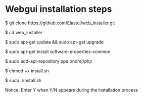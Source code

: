 # Webgui installation  steps
$ git clone https://github.com/Elastel/web_installer.git

$ cd web_installer 

$ sudo apt-get update && sudo apt-get upgrade

$ sudo apt-get install software-properties-common

$ sudo add-apt-repository ppa:ondrej/php

$ chmod +x install.sh 

$ sudo ./install.sh 

Notice: Enter Y when Y/N appears during the installation process
